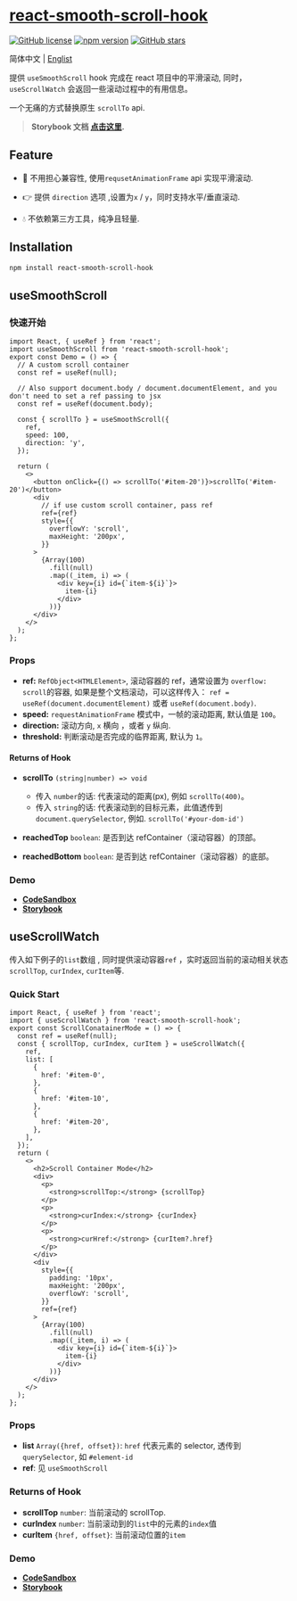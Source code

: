 # [react-smooth-scroll-hook](https://github.com/ron0115/react-smooth-scroll-hook)

[![GitHub license](https://img.shields.io/github/license/ron0115/react-smooth-scroll-hook?style=flat)](https://github.com/ron0115/react-smooth-scroll-hook/blob/master/LICENSE)
[![npm version](http://img.shields.io/npm/v/react-smooth-scroll-hook.svg?style=flat)](https://npmjs.org/package/react-smooth-scroll-hook)
[![GitHub stars](https://img.shields.io/github/stars/ron0115/react-smooth-scroll-hook?style=flat)](https://github.com/ron0115/react-smooth-scroll-hook/stargazers)

简体中文 | [Englist](./README.md)

提供 `useSmoothScroll` hook 完成在 react 项目中的平滑滚动, 同时， `useScrollWatch` 会返回一些滚动过程中的有用信息。

一个无痛的方式替换原生 `scrollTo` api.

> **Storybook 文档 <a target="_blank" href="https://ron0115.best/react-smooth-scroll-hook/?path=/docs/main-usesmoothscroll--docs" >点击这里</a>.**

## Feature

- 🚀 不用担心兼容性, 使用`requsetAnimationFrame` api 实现平滑滚动.

- 👉 提供 `direction` 选项 ,设置为`x` / `y`，同时支持水平/垂直滚动.

- 💧 不依赖第三方工具，纯净且轻量.

## Installation

```sh
npm install react-smooth-scroll-hook
```

## useSmoothScroll

### 快速开始

```tsx
import React, { useRef } from 'react';
import useSmoothScroll from 'react-smooth-scroll-hook';
export const Demo = () => {
  // A custom scroll container
  const ref = useRef(null);

  // Also support document.body / document.documentElement, and you don't need to set a ref passing to jsx
  const ref = useRef(document.body);

  const { scrollTo } = useSmoothScroll({
    ref,
    speed: 100,
    direction: 'y',
  });

  return (
    <>
      <button onClick={() => scrollTo('#item-20')}>scrollTo('#item-20')</button>
      <div
        // if use custom scroll container, pass ref
        ref={ref}
        style={{
          overflowY: 'scroll',
          maxHeight: '200px',
        }}
      >
        {Array(100)
          .fill(null)
          .map((_item, i) => (
            <div key={i} id={`item-${i}`}>
              item-{i}
            </div>
          ))}
      </div>
    </>
  );
};
```

### Props

- **ref:** `RefObject<HTMLElement>`, 滚动容器的 ref，通常设置为 `overflow: scroll`的容器, 如果是整个文档滚动，可以这样传入： `ref = useRef(document.documentElement)` 或者 `useRef(document.body)`.
- **speed:** `requestAnimationFrame` 模式中，一帧的滚动距离, 默认值是 `100`。
- **direction:** 滚动方向, `x` 横向 ，或者 `y` 纵向.
- **threshold:** 判断滚动是否完成的临界距离, 默认为 `1`。

#### Returns of Hook

- **scrollTo** `(string|number) => void`

  - 传入 `number`的话: 代表滚动的距离(px), 例如 `scrollTo(400)`。
  - 传入 `string`的话: 代表滚动到的目标元素，此值透传到 `document.querySelector`, 例如. `scrollTo('#your-dom-id')`

- **reachedTop** `boolean`: 是否到达 refContainer（滚动容器）的顶部。

- **reachedBottom** `boolean`: 是否到达 refContainer（滚动容器）的底部。

### Demo

- **<a target="_blank" href="https://codesandbox.io/s/usesmoothscroll-2zt20?file=/Body.stories.tsx" >CodeSandbox</a>**
- **<a target="_blank" href="https://ron0115.best/react-smooth-scroll-hook/?path=/docs/main-usesmoothscroll--docs" >Storybook</a>**

## useScrollWatch

传入如下例子的`list`数组 , 同时提供滚动容器`ref` ，实时返回当前的滚动相关状态 `scrollTop`, `curIndex`, `curItem`等.

### Quick Start

```tsx
import React, { useRef } from 'react';
import { useScrollWatch } from 'react-smooth-scroll-hook';
export const ScrollConatainerMode = () => {
  const ref = useRef(null);
  const { scrollTop, curIndex, curItem } = useScrollWatch({
    ref,
    list: [
      {
        href: '#item-0',
      },
      {
        href: '#item-10',
      },
      {
        href: '#item-20',
      },
    ],
  });
  return (
    <>
      <h2>Scroll Container Mode</h2>
      <div>
        <p>
          <strong>scrollTop:</strong> {scrollTop}
        </p>
        <p>
          <strong>curIndex:</strong> {curIndex}
        </p>
        <p>
          <strong>curHref:</strong> {curItem?.href}
        </p>
      </div>
      <div
        style={{
          padding: '10px',
          maxHeight: '200px',
          overflowY: 'scroll',
        }}
        ref={ref}
      >
        {Array(100)
          .fill(null)
          .map((_item, i) => (
            <div key={i} id={`item-${i}`}>
              item-{i}
            </div>
          ))}
      </div>
    </>
  );
};
```

### Props

- **list** `Array({href, offset})`: `href` 代表元素的 selector, 透传到`querySelector`, 如 `#element-id`
- **ref**: 见 `useSmoothScroll`

### Returns of Hook

- **scrollTop** `number`: 当前滚动的 scrollTop.
- **curIndex** `number`: 当前滚动到的`list`中的元素的`index`值
- **curItem** `{href, offset}`: 当前滚动位置的`item`

### Demo

- **<a target="_blank" href="https://codesandbox.io/s/gifted-field-5b3ui?file=/UseScrollWatch.stories.tsx:9-24" >CodeSandbox</a>**
- **<a target="_blank" href="https://ron0115.best/react-smooth-scroll-hook/?path=/docs/more-usescrollwatch--docs" >Storybook</a>**
